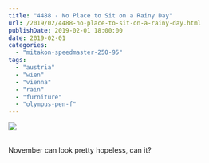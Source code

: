 ```yaml
---
title: "4488 - No Place to Sit on a Rainy Day"
url: /2019/02/4488-no-place-to-sit-on-a-rainy-day.html
publishDate: 2019-02-01 18:00:00
date: 2019-02-01
categories: 
  - "mitakon-speedmaster-250-95"
tags: 
  - "austria"
  - "wien"
  - "vienna"
  - "rain"
  - "furniture"
  - "olympus-pen-f"
---
```

<div class="container">
<div class="center"><a target="_blank" href="https://d25zfm9zpd7gm5.cloudfront.net/1200x1200/2017/20171108_084757_lr.jpg"><img class="webfeedsFeaturedVisual" src="https://d25zfm9zpd7gm5.cloudfront.net/0600x0600/2017/20171108_084757_lr.jpg" /></a></div>
</div>
<br />

November can look pretty hopeless, can it?